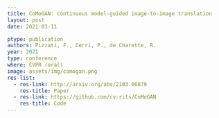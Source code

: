 ```yaml
---
title: CoMoGAN: continuous model-guided image-to-image translation
layout: post
date: 2021-03-11

ptype: publication
authors: Pizzati, F., Cerri, P., de Charette, R.
year: 2021
type: conference
where: CVPR (oral)
image: assets/img/comogan.png
res-list:
  - res-link: http://arxiv.org/abs/2103.06879
    res-title: Paper
  - res-link: https://github.com/cv-rits/CoMoGAN
    res-title: Code
---
```

